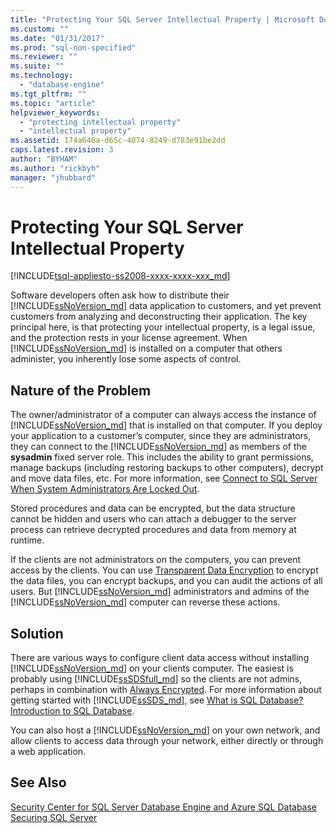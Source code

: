 ```yaml
---
title: "Protecting Your SQL Server Intellectual Property | Microsoft Docs"
ms.custom: ""
ms.date: "01/31/2017"
ms.prod: "sql-non-specified"
ms.reviewer: ""
ms.suite: ""
ms.technology: 
  - "database-engine"
ms.tgt_pltfrm: ""
ms.topic: "article"
helpviewer_keywords: 
  - "protecting intellectual property"
  - "intellectual property"
ms.assetid: 174a646a-d65c-4074-8249-d783e91be2dd
caps.latest.revision: 3
author: "BYHAM"
ms.author: "rickbyh"
manager: "jhubbard"
---
```

# Protecting Your SQL Server Intellectual Property
[!INCLUDE[tsql-appliesto-ss2008-xxxx-xxxx-xxx_md](../../includes/tsql-appliesto-ss2008-xxxx-xxxx-xxx-md.md)]

Software developers often ask how to distribute their [!INCLUDE[ssNoVersion_md](../../includes/ssnoversion-md.md)] data application to customers, and yet prevent customers from analyzing and deconstructing their application. The key principal here, is that protecting your intellectual property, is a legal issue, and the protection rests in your license agreement. When [!INCLUDE[ssNoVersion_md](../../includes/ssnoversion-md.md)] is installed on a computer that others administer, you inherently lose some aspects of control. 

## Nature of the Problem
The owner/administrator of a computer can always access the instance of [!INCLUDE[ssNoVersion_md](../../includes/ssnoversion-md.md)] that is installed on that computer. If you deploy your application to a customer’s computer, since they are administrators, they can connect to the [!INCLUDE[ssNoVersion_md](../../includes/ssnoversion-md.md)] as members of the **sysadmin** fixed server role. This includes the ability to grant permissions, manage backups (including restoring backups to other computers), decrypt and move data files, etc. For more information, see [Connect to SQL Server When System Administrators Are Locked Out](../../database-engine/configure-windows/connect-to-sql-server-when-system-administrators-are-locked-out.md). 

Stored procedures and data can be encrypted, but the data structure cannot be hidden and users who can attach a debugger to the server process can retrieve decrypted procedures and data from memory at runtime.

If the clients are not administrators on the computers, you can prevent access by the clients. You can use [Transparent Data Encryption](../../relational-databases/security/encryption/transparent-data-encryption-tde.md) to encrypt the data files, you can encrypt backups, and you can audit the actions of all users. But [!INCLUDE[ssNoVersion_md](../../includes/ssnoversion-md.md)] administrators and admins of the [!INCLUDE[ssNoVersion_md](../../includes/ssnoversion-md.md)] computer can reverse these actions.

## Solution
There are various ways to configure client data access without installing [!INCLUDE[ssNoVersion_md](../../includes/ssnoversion-md.md)] on your clients computer. The easiest is probably using [!INCLUDE[ssSDSfull_md](../../includes/sssdsfull-md.md)] so the clients are not admins, perhaps in combination with [Always Encrypted](../../relational-databases/security/encryption/always-encrypted-database-engine.md). For more information about getting started with [!INCLUDE[ssSDS_md](../../includes/sssds-md.md)], see [What is SQL Database? Introduction to SQL Database](https://docs.microsoft.com/azure/sql-database/sql-database-technical-overview).  

You can also host a [!INCLUDE[ssNoVersion_md](../../includes/ssnoversion-md.md)] on your own network, and allow clients to access data through your network, either directly or through a web application.

## See Also

[Security Center for SQL Server Database Engine and Azure SQL Database](../../relational-databases/security/security-center-for-sql-server-database-engine-and-azure-sql-database.md)  
[Securing SQL Server](../../relational-databases/security/securing-sql-server.md)  

